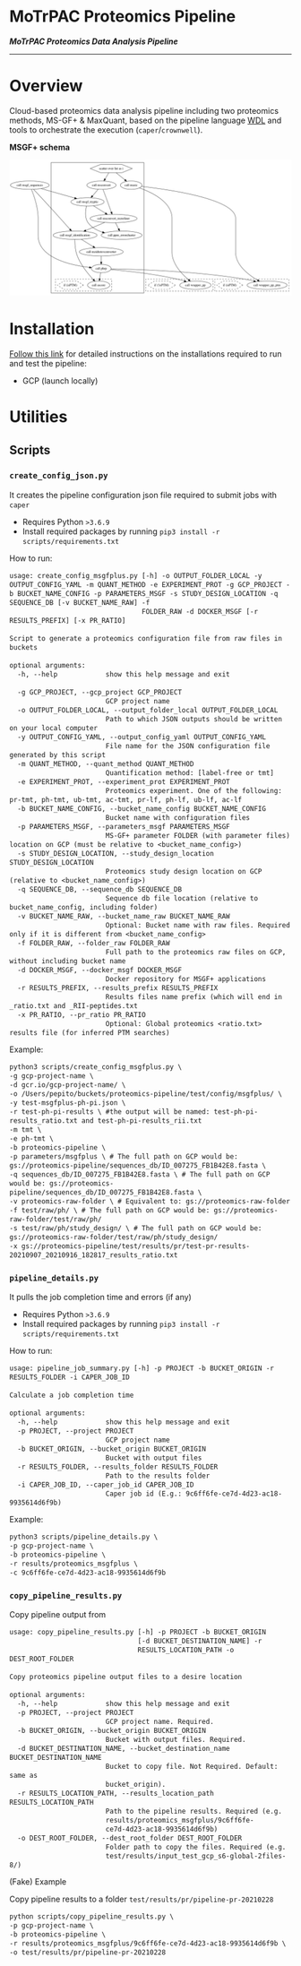 # MoTrPAC Proteomics Pipeline

***MoTrPAC Proteomics Data Analysis Pipeline***

---

# Overview

Cloud-based proteomics data analysis pipeline including two proteomics methods, MS-GF+ & MaxQuant, based 
on the pipeline language [WDL](https://openwdl.org/) and tools to orchestrate the execution (`caper`/`crownwell`).

**MSGF+ schema**

![Schema](proteomics_msgfplus_schema.png)

# Installation

[Follow this link](docs/readme_installations.md) for detailed instructions on the installations required to run and test the pipeline:

- GCP (launch locally)


# Utilities

## Scripts

### `create_config_json.py`

It creates the pipeline configuration json file required to submit jobs with `caper`

- Requires Python `>3.6.9`
- Install required packages by running `pip3 install -r scripts/requirements.txt`

How to run:

```angular2html
usage: create_config_msgfplus.py [-h] -o OUTPUT_FOLDER_LOCAL -y OUTPUT_CONFIG_YAML -m QUANT_METHOD -e EXPERIMENT_PROT -g GCP_PROJECT -b BUCKET_NAME_CONFIG -p PARAMETERS_MSGF -s STUDY_DESIGN_LOCATION -q SEQUENCE_DB [-v BUCKET_NAME_RAW] -f
                                 FOLDER_RAW -d DOCKER_MSGF [-r RESULTS_PREFIX] [-x PR_RATIO]

Script to generate a proteomics configuration file from raw files in buckets

optional arguments:
  -h, --help            show this help message and exit

  -g GCP_PROJECT, --gcp_project GCP_PROJECT
                        GCP project name
  -o OUTPUT_FOLDER_LOCAL, --output_folder_local OUTPUT_FOLDER_LOCAL
                        Path to which JSON outputs should be written on your local computer
  -y OUTPUT_CONFIG_YAML, --output_config_yaml OUTPUT_CONFIG_YAML
                        File name for the JSON configuration file generated by this script
  -m QUANT_METHOD, --quant_method QUANT_METHOD
                        Quantification method: [label-free or tmt]
  -e EXPERIMENT_PROT, --experiment_prot EXPERIMENT_PROT
                        Proteomics experiment. One of the following: pr-tmt, ph-tmt, ub-tmt, ac-tmt, pr-lf, ph-lf, ub-lf, ac-lf
  -b BUCKET_NAME_CONFIG, --bucket_name_config BUCKET_NAME_CONFIG
                        Bucket name with configuration files
  -p PARAMETERS_MSGF, --parameters_msgf PARAMETERS_MSGF
                        MS-GF+ parameter FOLDER (with parameter files) location on GCP (must be relative to <bucket_name_config>)
  -s STUDY_DESIGN_LOCATION, --study_design_location STUDY_DESIGN_LOCATION
                        Proteomics study design location on GCP (relative to <bucket_name_config>)
  -q SEQUENCE_DB, --sequence_db SEQUENCE_DB
                        Sequence db file location (relative to bucket_name_config, including folder)
  -v BUCKET_NAME_RAW, --bucket_name_raw BUCKET_NAME_RAW
                        Optional: Bucket name with raw files. Required only if it is different from <bucket_name_config>
  -f FOLDER_RAW, --folder_raw FOLDER_RAW
                        Full path to the proteomics raw files on GCP, without including bucket name
  -d DOCKER_MSGF, --docker_msgf DOCKER_MSGF
                        Docker repository for MSGF+ applications
  -r RESULTS_PREFIX, --results_prefix RESULTS_PREFIX
                        Results files name prefix (which will end in _ratio.txt and _RII-peptides.txt
  -x PR_RATIO, --pr_ratio PR_RATIO
                        Optional: Global proteomics <ratio.txt> results file (for inferred PTM searches)
```

Example:

```angular2html
python3 scripts/create_config_msgfplus.py \
-g gcp-project-name \
-d gcr.io/gcp-project-name/ \
-o /Users/pepito/buckets/proteomics-pipeline/test/config/msgfplus/ \
-y test-msgfplus-ph-pi.json \
-r test-ph-pi-results \ #the output will be named: test-ph-pi-results_ratio.txt and test-ph-pi-results_rii.txt
-m tmt \
-e ph-tmt \
-b proteomics-pipeline \
-p parameters/msgfplus \ # The full path on GCP would be: gs://proteomics-pipeline/sequences_db/ID_007275_FB1B42E8.fasta \
-q sequences_db/ID_007275_FB1B42E8.fasta \ # The full path on GCP would be: gs://proteomics-pipeline/sequences_db/ID_007275_FB1B42E8.fasta \
-v proteomics-raw-folder \ # Equivalent to: gs://proteomics-raw-folder
-f test/raw/ph/ \ # The full path on GCP would be: gs://proteomics-raw-folder/test/raw/ph/
-s test/raw/ph/study_design/ \ # The full path on GCP would be:  gs://proteomics-raw-folder/test/raw/ph/study_design/
-x gs://proteomics-pipeline/test/results/pr/test-pr-results-20210907_20210916_182817_results_ratio.txt
```



### `pipeline_details.py`

It pulls the job completion time and errors (if any)

- Requires Python `>3.6.9`
- Install required packages by running `pip3 install -r scripts/requirements.txt`

How to run:

```
usage: pipeline_job_summary.py [-h] -p PROJECT -b BUCKET_ORIGIN -r RESULTS_FOLDER -i CAPER_JOB_ID

Calculate a job completion time

optional arguments:
  -h, --help            show this help message and exit
  -p PROJECT, --project PROJECT
                        GCP project name
  -b BUCKET_ORIGIN, --bucket_origin BUCKET_ORIGIN
                        Bucket with output files
  -r RESULTS_FOLDER, --results_folder RESULTS_FOLDER
                        Path to the results folder
  -i CAPER_JOB_ID, --caper_job_id CAPER_JOB_ID
                        Caper job id (E.g.: 9c6ff6fe-ce7d-4d23-ac18-9935614d6f9b)
```

Example:

```
python3 scripts/pipeline_details.py \
-p gcp-project-name \
-b proteomics-pipeline \
-r results/proteomics_msgfplus \
-c 9c6ff6fe-ce7d-4d23-ac18-9935614d6f9b
```


### `copy_pipeline_results.py`

Copy pipeline output from 

```
usage: copy_pipeline_results.py [-h] -p PROJECT -b BUCKET_ORIGIN
                                [-d BUCKET_DESTINATION_NAME] -r
                                RESULTS_LOCATION_PATH -o DEST_ROOT_FOLDER

Copy proteomics pipeline output files to a desire location

optional arguments:
  -h, --help            show this help message and exit
  -p PROJECT, --project PROJECT
                        GCP project name. Required.
  -b BUCKET_ORIGIN, --bucket_origin BUCKET_ORIGIN
                        Bucket with output files. Required.
  -d BUCKET_DESTINATION_NAME, --bucket_destination_name BUCKET_DESTINATION_NAME
                        Bucket to copy file. Not Required. Default: same as
                        bucket_origin).
  -r RESULTS_LOCATION_PATH, --results_location_path RESULTS_LOCATION_PATH
                        Path to the pipeline results. Required (e.g.
                        results/proteomics_msgfplus/9c6ff6fe-
                        ce7d-4d23-ac18-9935614d6f9b)
  -o DEST_ROOT_FOLDER, --dest_root_folder DEST_ROOT_FOLDER
                        Folder path to copy the files. Required (e.g.
                        test/results/input_test_gcp_s6-global-2files-8/)
```

(Fake) Example

Copy pipeline results to a folder `test/results/pr/pipeline-pr-20210228`

```
python scripts/copy_pipeline_results.py \
-p gcp-project-name \
-b proteomics-pipeline \
-r results/proteomics_msgfplus/9c6ff6fe-ce7d-4d23-ac18-9935614d6f9b \
-o test/results/pr/pipeline-pr-20210228
```
